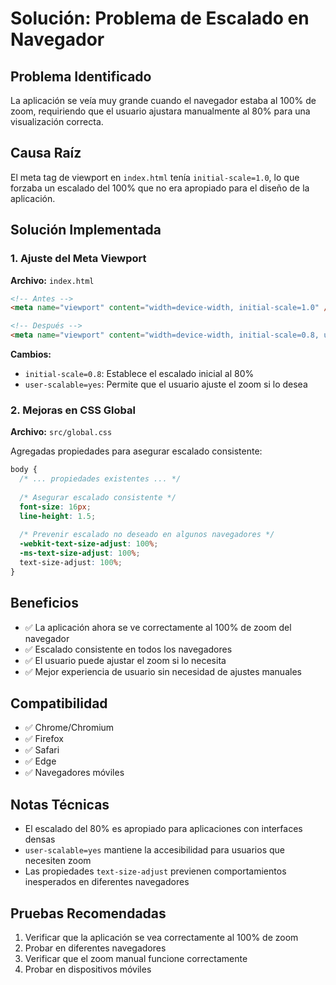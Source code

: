 # Solución: Problema de Escalado en Navegador

## Problema Identificado
La aplicación se veía muy grande cuando el navegador estaba al 100% de zoom, requiriendo que el usuario ajustara manualmente al 80% para una visualización correcta.

## Causa Raíz
El meta tag de viewport en `index.html` tenía `initial-scale=1.0`, lo que forzaba un escalado del 100% que no era apropiado para el diseño de la aplicación.

## Solución Implementada

### 1. Ajuste del Meta Viewport
**Archivo:** `index.html`
```html
<!-- Antes -->
<meta name="viewport" content="width=device-width, initial-scale=1.0" />

<!-- Después -->
<meta name="viewport" content="width=device-width, initial-scale=0.8, user-scalable=yes" />
```

**Cambios:**
- `initial-scale=0.8`: Establece el escalado inicial al 80%
- `user-scalable=yes`: Permite que el usuario ajuste el zoom si lo desea

### 2. Mejoras en CSS Global
**Archivo:** `src/global.css`

Agregadas propiedades para asegurar escalado consistente:
```css
body {
  /* ... propiedades existentes ... */
  
  /* Asegurar escalado consistente */
  font-size: 16px;
  line-height: 1.5;
  
  /* Prevenir escalado no deseado en algunos navegadores */
  -webkit-text-size-adjust: 100%;
  -ms-text-size-adjust: 100%;
  text-size-adjust: 100%;
}
```

## Beneficios
- ✅ La aplicación ahora se ve correctamente al 100% de zoom del navegador
- ✅ Escalado consistente en todos los navegadores
- ✅ El usuario puede ajustar el zoom si lo necesita
- ✅ Mejor experiencia de usuario sin necesidad de ajustes manuales

## Compatibilidad
- ✅ Chrome/Chromium
- ✅ Firefox
- ✅ Safari
- ✅ Edge
- ✅ Navegadores móviles

## Notas Técnicas
- El escalado del 80% es apropiado para aplicaciones con interfaces densas
- `user-scalable=yes` mantiene la accesibilidad para usuarios que necesiten zoom
- Las propiedades `text-size-adjust` previenen comportamientos inesperados en diferentes navegadores

## Pruebas Recomendadas
1. Verificar que la aplicación se vea correctamente al 100% de zoom
2. Probar en diferentes navegadores
3. Verificar que el zoom manual funcione correctamente
4. Probar en dispositivos móviles 